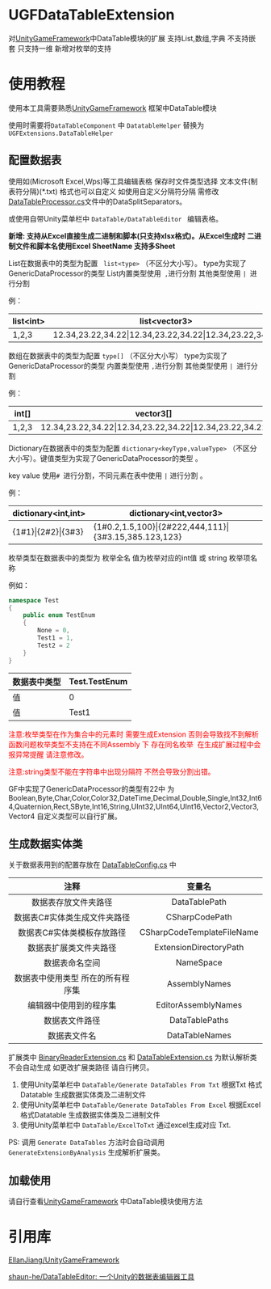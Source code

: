 # UGFDataTableExtension
对[UnityGameFramework](https://github.com/EllanJiang/UnityGameFramework)中DataTable模块的扩展  支持List,数组,字典  不支持嵌套   只支持一维
新增对枚举的支持

# 使用教程
使用本工具需要熟悉[UnityGameFramework](https://github.com/EllanJiang/UnityGameFramework) 框架中DataTable模块 

使用时需要将`DataTableComponent` 中 `DatatableHelper` 替换为  `UGFExtensions.DataTableHelper`

## 配置数据表
使用如(Microsoft Excel,Wps)等工具编辑表格 保存时文件类型选择 文本文件(制表符分隔)(*.txt) 格式也可以自定义 如使用自定义分隔符分隔 需修改 [DataTableProcessor.cs](./Editor/DataTableGenerator/DataTableProcessor.cs)文件中的DataSplitSeparators。

或使用自带Unity菜单栏中 `DataTable/DataTableEditor `  编辑表格。

**新增: 支持从Excel直接生成二进制和脚本(只支持xlsx格式)。从Excel生成时 二进制文件和脚本名使用Excel SheetName   支持多Sheet**

List在数据表中的类型为配置  ` list<type>` （不区分大小写）。 type为实现了GenericDataProcessor的类型 
List内置类型使用` ,`进行分割   其他类型使用 `| `进行分割

例：

| list\<int> | list\<vector3>                                          |
| ---------- | ------------------------------------------------------- |
| 1,2,3      | 12.34,23.22,34.22\|12.34,23.22,34.22\|12.34,23.22,34.22 |

数组在数据表中的类型为配置 `type[]` （不区分大小写） type为实现了GenericDataProcessor的类型
内置类型使用 `,`进行分割   其他类型使用 `| `进行分割

例：

| int[] | vector3[]                                               |
| ----- | ------------------------------------------------------- |
| 1,2,3 | 12.34,23.22,34.22\|12.34,23.22,34.22\|12.34,23.22,34.22 |

Dictionary在数据表中的类型为配置 `dictionary<keyType,valueType>` （不区分大小写）。键值类型为实现了GenericDataProcessor的类型 。

key value 使用`# `进行分割，不同元素在表中使用 `|` 进行分割 。

例：

| dictionary\<int,int> | dictionary\<int,vector3>                               |
| -------------------- | ------------------------------------------------------ |
| {1#1}\|{2#2}\|{3#3}  | {1#0.2,1.5,100}\|{2#222,444,111}\|{3#3.15,385.123,123} |

枚举类型在数据表中的类型为 枚举全名 值为枚举对应的int值 或  string 枚举项名称 

例如：

```C#
namespace Test
{
    public enum TestEnum
    {
        None = 0,
        Test1 = 1,
        Test2 = 2
    }
}
```

| 数据表中类型 | Test.TestEnum |
| ------------ | ------------- |
| 值           | 0             |
| 值           | Test1         |

<font color=#FF0000>注意:枚举类型在作为集合中的元素时 需要生成Extension 否则会导致找不到解析函数问题枚举类型不支持在不同Assembly 下 存在同名枚举  在生成扩展过程中会 报异常提醒 请注意修改。 </font>

<font color=#FF0000>注意:string类型不能在字符串中出现分隔符 不然会导致分割出错。</font>

GF中实现了GenericDataProcessor的类型有22中 为Boolean,Byte,Char,Color,Color32,DateTime,Decimal,Double,Single,Int32,Int64,Quaternion,Rect,SByte,Int16,String,UInt32,UInt64,UInt16,Vector2,Vector3,Vector4 
自定义类型可以自行扩展。

## 生成数据实体类
关于数据表用到的配置存放在 [DataTableConfig.cs](./Editor/Extensions/DataTableConfig.cs) 中

|               注释                |           变量名           |
| :-------------------------------: | :------------------------: |
|       数据表存放文件夹路径        |       DataTablePath        |
|   数据表C#实体类生成文件夹路径    |       CSharpCodePath       |
|    数据表C#实体类模板存放路径     | CSharpCodeTemplateFileName |
|      数据表扩展类文件夹路径       |   ExtensionDirectoryPath   |
|          数据表命名空间           |         NameSpace          |
| 数据表中使用类型 所在的所有程序集 |       AssemblyNames        |
|      编辑器中使用到的程序集       |    EditorAssemblyNames     |
|          数据表文件路径           |       DataTablePaths       |
|           数据表文件名            |       DataTableNames       |



扩展类中 [BinaryReaderExtension.cs](./Runtime/Extensions/BinaryReaderExtension.cs) 和 [DataTableExtension.cs](./Runtime/Extensions/DataTableExtension.cs) 为默认解析类 不会自动生成 如更改扩展类路径 请自行拷贝。

1. 使用Unity菜单栏中 `DataTable/Generate DataTables From Txt`  根据Txt 格式Datatable 生成数据实体类及二进制文件
2. 使用Unity菜单栏中 `DataTable/Generate DataTables From Excel`  根据Excel 格式Datatable 生成数据实体类及二进制文件
3. 使用Unity菜单栏中 `DataTable/ExcelToTxt`  通过excel生成对应 Txt.

PS: 调用 `Generate DataTables` 方法时会自动调用 `GenerateExtensionByAnalysis` 生成解析扩展类。 

## 加载使用 

请自行查看[UnityGameFramework](https://github.com/EllanJiang/UnityGameFramework) 中DataTable模块使用方法

# 引用库

[EllanJiang/UnityGameFramework](https://github.com/EllanJiang/GameFramework)

[shaun-he/DataTableEditor: 一个Unity的数据表编辑器工具](https://github.com/shaun-he/DataTableEditor)

